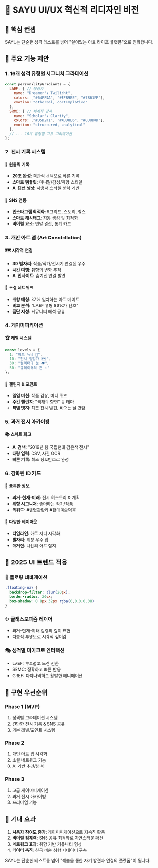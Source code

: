 # 🎨 SAYU UI/UX 혁신적 리디자인 비전

## 📌 핵심 컨셉
SAYU는 단순한 성격 테스트를 넘어 "살아있는 아트 라이프 플랫폼"으로 진화합니다.

## 🎯 주요 기능 제안

### 1. 16개 성격 유형별 시그니처 그라데이션
```javascript
const personalityGradients = {
  LAEF: { // 몽상가
    name: "Dreamer's Twilight",
    colors: ["#64FFDA", "#FFB9EE", "#7B61FF"],
    emotion: "ethereal, contemplative"
  },
  SRMC: { // 체계적 강사
    name: "Scholar's Clarity", 
    colors: ["#D5D2D1", "#ADD8E6", "#8D8D8D"],
    emotion: "structured, analytical"
  },
  // ... 16개 유형별 고유 그라데이션
};
```

### 2. 전시 기록 시스템

#### 🚀 원클릭 기록
- **20초 완성**: 객관식 선택으로 빠른 기록
- **스마트 템플릿**: 미니멀/감성/취향 스타일
- **AI 캡션 생성**: 사용자 스타일 분석 기반

#### 📸 SNS 연동
- **인스타그램 최적화**: 9그리드, 스토리, 릴스
- **스마트 해시태그**: 자동 생성 및 최적화
- **바이럴 요소**: 연말 결산, 통계 카드

### 3. 개인 아트 맵 (Art Constellation)

#### 🗺️ 시각적 연결
- **3D 별자리**: 작품/작가/전시가 연결된 우주
- **시간 여행**: 취향의 변화 추적
- **AI 인사이트**: 숨겨진 연결 발견

#### 👥 소셜 네트워크
- **취향 매칭**: 87% 일치하는 아트 메이트
- **비교 분석**: "LAEF 유형 89%가 선호"
- **집단 지성**: 커뮤니티 해석 공유

### 4. 게이미피케이션

#### 🏆 레벨 시스템
```javascript
const levels = {
  1: "아트 뉴비 🌱",
  10: "전시 탐험가 🗺️",
  30: "컬렉터의 눈 👁️",
  50: "큐레이터의 혼 ✨"
};
```

#### 🎯 챌린지 & 포인트
- **일일 미션**: 작품 감상, 미니 퀴즈
- **주간 챌린지**: "색채의 향연" 등 테마
- **특별 뱃지**: 히든 전시 발견, 비오는 날 관람

### 5. 과거 전시 아카이빙

#### 📚 스마트 회고
- **AI 검색**: "2019년 봄 국립현대 검은색 전시"
- **대량 입력**: CSV, 사진 OCR
- **빠른 기록**: 최소 정보만으로 완성

### 6. 강화된 ID 카드

#### 🎨 풍부한 정보
- **과거-현재-미래**: 전시 히스토리 & 계획
- **취향 시그니처**: 좋아하는 작가/작품
- **키워드**: #열혈관람러 #현대미술덕후

#### 📱 다양한 레이아웃
- **타임라인**: 아트 저니 시각화
- **별자리**: 취향 우주 맵
- **매거진**: 나만의 아트 잡지

## 💎 2025 UI 트렌드 적용

### 🌊 플로팅 네비게이션
```css
.floating-nav {
  backdrop-filter: blur(20px);
  border-radius: 20px;
  box-shadow: 0 8px 32px rgba(0,0,0,0.08);
}
```

### ✨ 글래스모피즘 레이어
- 과거-현재-미래 감정의 깊이 표현
- 다층적 투명도로 시각적 깊이감

### 🎭 성격별 마이크로 인터랙션
- LAEF: 부드럽고 느린 전환
- SRMC: 정확하고 빠른 반응
- GREF: 다이나믹하고 활발한 애니메이션

## 🚀 구현 우선순위

### Phase 1 (MVP)
1. 성격별 그라데이션 시스템
2. 간단한 전시 기록 & SNS 공유
3. 기본 레벨/포인트 시스템

### Phase 2
1. 개인 아트 맵 시각화
2. 소셜 네트워크 기능
3. AI 기반 추천/분석

### Phase 3
1. 고급 게이미피케이션
2. 과거 전시 아카이빙
3. 프리미엄 기능

## 🎯 기대 효과

1. **사용자 참여도 증가**: 게이미피케이션으로 지속적 활동
2. **바이럴 잠재력**: SNS 공유 최적화로 자연스러운 확산
3. **네트워크 효과**: 취향 기반 커뮤니티 형성
4. **데이터 축적**: 한국 예술 취향 빅데이터 구축

SAYU는 단순한 테스트를 넘어 "예술을 통한 자기 발견과 연결의 플랫폼"이 됩니다.